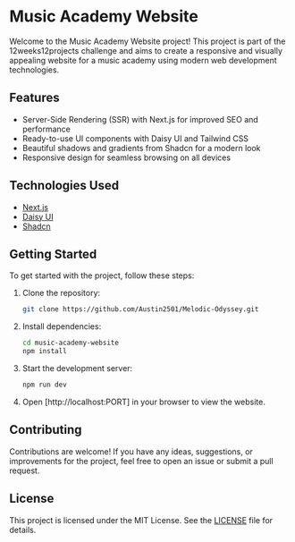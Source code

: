 # Music Academy Website

Welcome to the Music Academy Website project! This project is part of the 12weeks12projects challenge and aims to create a responsive and visually appealing website for a music academy using modern web development technologies.

## Features

- Server-Side Rendering (SSR) with Next.js for improved SEO and performance
- Ready-to-use UI components with Daisy UI and Tailwind CSS
- Beautiful shadows and gradients from Shadcn for a modern look
- Responsive design for seamless browsing on all devices

## Technologies Used

- [Next.js](https://nextjs.org/)
- [Daisy UI](https://daisyui.com/)
- [Shadcn](https://shadcn.com/)

## Getting Started

To get started with the project, follow these steps:

1. Clone the repository:

   ```bash
   git clone https://github.com/Austin2501/Melodic-Odyssey.git
   ```

2. Install dependencies:

   ```bash
   cd music-academy-website
   npm install
   ```

3. Start the development server:

   ```bash
   npm run dev
   ```

4. Open [http://localhost:PORT] in your browser to view the website.

## Contributing

Contributions are welcome! If you have any ideas, suggestions, or improvements for the project, feel free to open an issue or submit a pull request.

## License

This project is licensed under the MIT License. See the [LICENSE](LICENSE) file for details.
